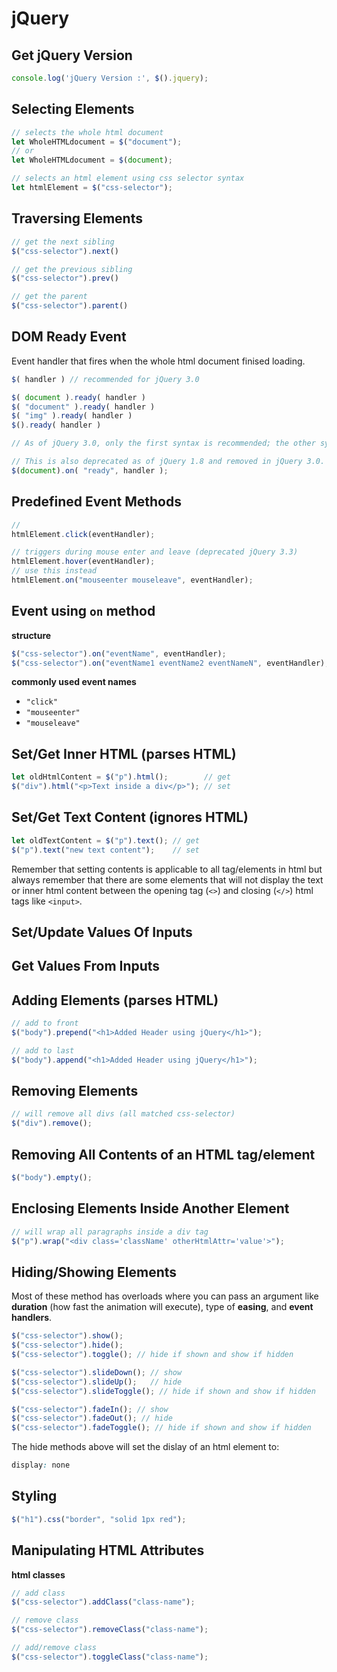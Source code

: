 # jQuery

## Get jQuery Version

```js
console.log('jQuery Version :', $().jquery);
```

## Selecting Elements

```js
// selects the whole html document
let WholeHTMLdocument = $("document");
// or
let WholeHTMLdocument = $(document);

// selects an html element using css selector syntax
let htmlElement = $("css-selector");
```

## Traversing Elements

```js
// get the next sibling
$("css-selector").next()

// get the previous sibling
$("css-selector").prev()

// get the parent
$("css-selector").parent()
```

## DOM Ready Event

Event handler that fires when the whole html document finised loading.

```js
$( handler ) // recommended for jQuery 3.0

$( document ).ready( handler )
$( "document" ).ready( handler )
$( "img" ).ready( handler )
$().ready( handler )

// As of jQuery 3.0, only the first syntax is recommended; the other syntaxes still work but are deprecated.

// This is also deprecated as of jQuery 1.8 and removed in jQuery 3.0. 
$(document).on( "ready", handler );
```

## Predefined Event Methods

```js
// 
htmlElement.click(eventHandler);

// triggers during mouse enter and leave (deprecated jQuery 3.3)
htmlElement.hover(eventHandler);
// use this instead
htmlElement.on("mouseenter mouseleave", eventHandler);
```

## Event using `on` method

**structure**

```js
$("css-selector").on("eventName", eventHandler);
$("css-selector").on("eventName1 eventName2 eventNameN", eventHandler);
```

**commonly used event names**

- `"click"`
- `"mouseenter"`
- `"mouseleave"`


## Set/Get Inner HTML (parses HTML)

```js
let oldHtmlContent = $("p").html();        // get
$("div").html("<p>Text inside a div</p>"); // set
```

## Set/Get Text Content (ignores HTML)

```js
let oldTextContent = $("p").text(); // get
$("p").text("new text content");    // set
```

Remember that setting contents is applicable to all tag/elements
in html but always remember that there are some elements that will
not display the text or inner html content between the opening
tag (`<>`) and closing (`</>`) html tags like `<input>`.

## Set/Update Values Of Inputs

## Get Values From Inputs

## Adding Elements (parses HTML)

```js
// add to front
$("body").prepend("<h1>Added Header using jQuery</h1>");

// add to last
$("body").append("<h1>Added Header using jQuery</h1>");
```

## Removing Elements

```js
// will remove all divs (all matched css-selector)
$("div").remove();
```

## Removing All Contents of an HTML tag/element

```js
$("body").empty();
```

## Enclosing Elements Inside Another Element

```js
// will wrap all paragraphs inside a div tag
$("p").wrap("<div class='className' otherHtmlAttr='value'>");
```

## Hiding/Showing Elements

Most of these method has overloads where you can pass an
argument like **duration** (how fast the animation will execute), type of **easing**, and **event handlers**.

```js
$("css-selector").show();
$("css-selector").hide();
$("css-selector").toggle(); // hide if shown and show if hidden

$("css-selector").slideDown(); // show
$("css-selector").slideUp();   // hide
$("css-selector").slideToggle(); // hide if shown and show if hidden

$("css-selector").fadeIn(); // show
$("css-selector").fadeOut(); // hide
$("css-selector").fadeToggle(); // hide if shown and show if hidden
```

The hide methods above will set the dislay of an html element to:

```css
display: none
```

## Styling

```js
$("h1").css("border", "solid 1px red");
```

## Manipulating HTML Attributes

**html classes**

```js
// add class
$("css-selector").addClass("class-name");

// remove class
$("css-selector").removeClass("class-name");

// add/remove class
$("css-selector").toggleClass("class-name");
```
